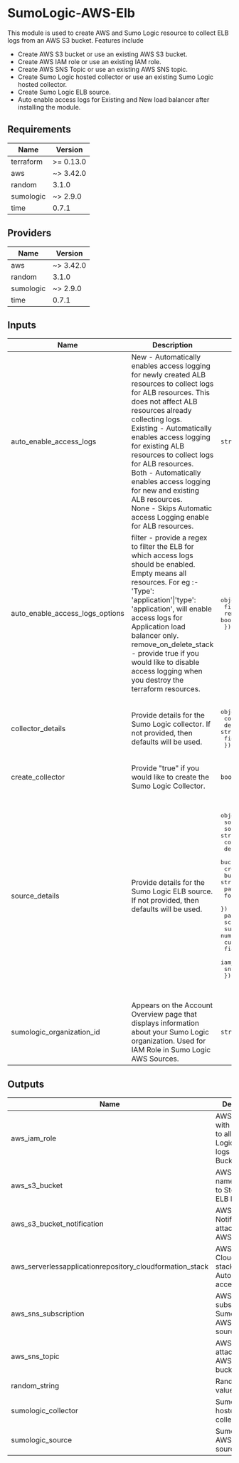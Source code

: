 # SumoLogic-AWS-Elb

This module is used to create AWS and Sumo Logic resource to collect ELB logs from an AWS S3 bucket. Features include
- Create AWS S3 bucket or use an existing AWS S3 bucket.
- Create AWS IAM role or use an existing IAM role.
- Create AWS SNS Topic or use an existing AWS SNS topic.
- Create Sumo Logic hosted collector or use an existing Sumo Logic hosted collector.
- Create Sumo Logic ELB source.
- Auto enable access logs for Existing and New load balancer after installing the module.

## Requirements

| Name | Version |
|------|---------|
| terraform | >= 0.13.0 |
| aws | ~> 3.42.0 |
| random | 3.1.0 |
| sumologic | ~> 2.9.0 |
| time | 0.7.1 |

## Providers

| Name | Version |
|------|---------|
| aws | ~> 3.42.0 |
| random | 3.1.0 |
| sumologic | ~> 2.9.0 |
| time | 0.7.1 |

## Inputs

| Name | Description | Type | Default | Required |
|------|-------------|------|---------|:--------:|
| auto\_enable\_access\_logs | New - Automatically enables access logging for newly created ALB resources to collect logs for ALB resources. This does not affect ALB resources already collecting logs.<br>                              Existing - Automatically enables access logging for existing ALB resources to collect logs for ALB resources.<br>                               Both - Automatically enables access logging for new and existing ALB resources.<br>                               None - Skips Automatic access Logging enable for ALB resources. | `string` | `"Both"` | no |
| auto\_enable\_access\_logs\_options | filter - provide a regex to filter the ELB for which access logs should be enabled. Empty means all resources. For eg :- 'Type': 'application'\|'type': 'application', will enable access logs for Application load balancer only.<br>            remove\_on\_delete\_stack - provide true if you would like to disable access logging when you destroy the terraform resources. | <pre>object({<br>    filter                 = string<br>    remove_on_delete_stack = bool<br>  })</pre> | <pre>{<br>  "filter": "",<br>  "remove_on_delete_stack": true<br>}</pre> | no |
| collector\_details | Provide details for the Sumo Logic collector. If not provided, then defaults will be used. | <pre>object({<br>    collector_name = string<br>    description    = string<br>    fields         = map(string)<br>  })</pre> | <pre>{<br>  "collector_name": "SumoLogic Elb Collector <Random ID>",<br>  "description": "This collector is created using Sumo Logic terraform AWS ELB module to collect AWS elb logs.",<br>  "fields": {}<br>}</pre> | no |
| create\_collector | Provide "true" if you would like to create the Sumo Logic Collector. | `bool` | n/a | yes |
| source\_details | Provide details for the Sumo Logic ELB source. If not provided, then defaults will be used. | <pre>object({<br>    source_name     = string<br>    source_category = string<br>    collector_id    = string<br>    description     = string<br>    bucket_details = object({<br>      create_bucket        = bool<br>      bucket_name          = string<br>      path_expression      = string<br>      force_destroy_bucket = bool<br>    })<br>    paused               = bool<br>    scan_interval        = string<br>    sumo_account_id      = number<br>    cutoff_relative_time = string<br>    fields               = map(string)<br>    iam_role_arn         = string<br>    sns_topic_arn        = string<br>  })</pre> | <pre>{<br>  "bucket_details": {<br>    "bucket_name": "elb-logs-random-id",<br>    "create_bucket": true,<br>    "force_destroy_bucket": true,<br>    "path_expression": "*AWSLogs/<ACCOUNT-ID>/elasticloadbalancing/<REGION-NAME>/*"<br>  },<br>  "collector_id": "",<br>  "cutoff_relative_time": "-1d",<br>  "description": "This source is created using Sumo Logic terraform AWS elb module to collect AWS elb logs.",<br>  "fields": {},<br>  "iam_role_arn": "",<br>  "paused": false,<br>  "scan_interval": 300000,<br>  "sns_topic_arn": "",<br>  "source_category": "Labs/aws/elb",<br>  "source_name": "Elb Source",<br>  "sumo_account_id": 926226587429<br>}</pre> | no |
| sumologic\_organization\_id | Appears on the Account Overview page that displays information about your Sumo Logic organization. Used for IAM Role in Sumo Logic AWS Sources. | `string` | n/a | yes |

## Outputs

| Name | Description |
|------|-------------|
| aws\_iam\_role | AWS IAM role with permission to allow Sumo Logic to read logs from S3 Bucket. |
| aws\_s3\_bucket | AWS S3 Bucket name created to Store the ELB logs. |
| aws\_s3\_bucket\_notification | AWS S3 Bucket Notification attached to the AWS S3 Bucket |
| aws\_serverlessapplicationrepository\_cloudformation\_stack | AWS CloudFormation stack for ALB Auto Enable access logs. |
| aws\_sns\_subscription | AWS SNS subscription to Sumo Logic AWS ELB source. |
| aws\_sns\_topic | AWS SNS topic attached to the AWS S3 bucket. |
| random\_string | Random String value created. |
| sumologic\_collector | Sumo Logic hosted collector. |
| sumologic\_source | Sumo Logic AWS ELB source. |
